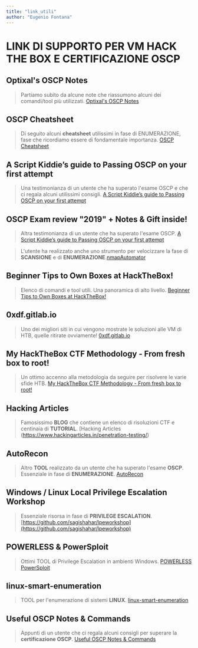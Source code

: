 ```yaml
---
title: "link_utili"
author: "Eugenio Fontana"
---
```


# LINK DI SUPPORTO PER VM HACK THE BOX E CERTIFICAZIONE OSCP

## Optixal's OSCP Notes

> Partiamo subito da alcune note che riassumono alcuni dei comandi/tool più utilizzati. [Optixal's OSCP Notes](https://github.com/Optixal/OSCP-PWK-Notes-Public)

## OSCP Cheatsheet

> Di seguito alcuni **cheatsheet** utilissimi in fase di ENUMERAZIONE, fase che ricordiamo essere di fondamentale importanza. [OSCP Cheatsheet](https://medium.com/oscp-cheatsheet/oscp-cheatsheet-6c80b9fa8d7e)

## A Script Kiddie’s guide to Passing OSCP on your first attempt

> Una testimonianza di un utente che ha superato l'esame OSCP e che ci regala alcuni utilissimi consigli. [A Script Kiddie’s guide to Passing OSCP on your first attempt](https://forum.hackthebox.eu/discussion/1730/a-script-kiddie-s-guide-to-passing-oscp-on-your-first-attempt)

## OSCP Exam review "2019" + Notes & Gift inside!

> Altra testimonianza di un utente che ha superato l'esame OSCP. [A Script Kiddie’s guide to Passing OSCP on your first attempt](https://forum.hackthebox.eu/discussion/1730/a-script-kiddie-s-guide-to-passing-oscp-on-your-first-attempt)

> L'utente ha realizzato anche uno strumento per velocizzare la fase di **SCANSIONE** e di **ENUMERAZIONE**.[nmapAutomator](https://github.com/21y4d/nmapAutomator)


## Beginner Tips to Own Boxes at HackTheBox!

> Elenco di comandi e tool utili. Una panoramica di alto livello. [Beginner Tips to Own Boxes at HackTheBox!](https://medium.com/bug-bounty-hunting/beginner-tips-to-own-boxes-at-hackthebox-9ae3fec92a96)

## 0xdf.gitlab.io

> Uno dei migliori siti in cui vengono mostrate le soluzioni alle VM di HTB, quelle ritirate ovviamente! [0xdf.gitlab.io](https://0xdf.gitlab.io/)

## My HackTheBox CTF Methodology - From fresh box to root!

> Un ottimo accenno alla metodologia da seguire per risolvere le varie sfide HTB. [My HackTheBox CTF Methodology - From fresh box to root!](https://0x00sec.org/t/my-hackthebox-ctf-methodology-from-fresh-box-to-root/13980)

## Hacking Articles

> Famosissimo **BLOG** che contiene un elenco di risoluzioni CTF e centinaia di **TUTORIAL**. [Hacking Articles (https://www.hackingarticles.in/penetration-testing/)

## AutoRecon

> Altro **TOOL** realizzato da un utente che ha superato l'esame **OSCP**. Essenziale in fase di **ENUMERAZIONE**. [AutoRecon](https://github.com/Tib3rius/AutoRecon)

## Windows / Linux Local Privilege Escalation Workshop

> Essenziale risorsa in fase di **PRIVILEGE ESCALATION**. [https://github.com/sagishahar/lpeworkshop](https://github.com/sagishahar/lpeworkshop)

## POWERLESS & PowerSploit

> Ottimi TOOL di Privilege Escalation in ambienti Windows. 
[POWERLESS](https://github.com/M4ximuss/Powerless)
[PowerSploit](https://github.com/PowerShellMafia/PowerSploit)

## linux-smart-enumeration

> TOOL per l'enumerazione di sistemi **LINUX**. [linux-smart-enumeration](https://github.com/diego-treitos/linux-smart-enumeration)

## Useful OSCP Notes & Commands

> Appunti di un utente che ci regala alcuni consigli per superare la **certificazione OSCP**. [Useful OSCP Notes & Commands](https://medium.com/@falconspy/useful-oscp-notes-commands-d71b5eda7b02)
